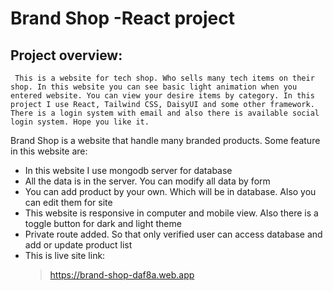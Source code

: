 # Brand Shop -React project

## Project overview:
     This is a website for tech shop. Who sells many tech items on their shop. In this website you can see basic light animation when you entered website. You can view your desire items by category. In this project I use React, Tailwind CSS, DaisyUI and some other framework. There is a login system with email and also there is available social login system. Hope you like it.

Brand Shop is a website that handle many branded products. Some feature in this website are:

* In this website I use mongodb server for database
* All the data is in the server. You can modify all data by form
* You can add product by your own. Which will be in database. Also you can edit them for site
* This website is responsive in computer and mobile view. Also there is a toggle button for dark and light theme
* Private route added. So that only verified user can access database and add or update product list
* This is live site link: 
    > https://brand-shop-daf8a.web.app


